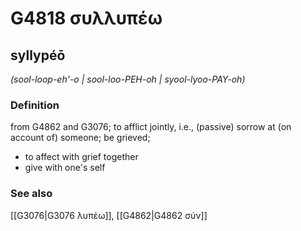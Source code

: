 # G4818 συλλυπέω

## syllypéō

_(sool-loop-eh'-o | sool-loo-PEH-oh | syool-lyoo-PAY-oh)_

### Definition

from G4862 and G3076; to afflict jointly, i.e., (passive) sorrow at (on account of) someone; be grieved; 

- to affect with grief together
- give with one's self

### See also

[[G3076|G3076 λυπέω]], [[G4862|G4862 σύν]]
